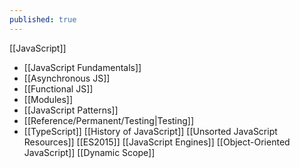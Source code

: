 ```yaml
---
published: true
---
```

[[JavaScript]]
- [[JavaScript Fundamentals]]
- [[Asynchronous JS]]
- [[Functional JS]]
- [[Modules]]
- [[JavaScript Patterns]]
- [[Reference/Permanent/Testing|Testing]]
- [[TypeScript]]
[[History of JavaScript]]
[[Unsorted JavaScript Resources]]
[[ES2015]]
[[JavaScript Engines]]
[[Object-Oriented JavaScript]]
[[Dynamic Scope]]
